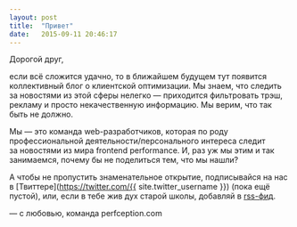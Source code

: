 ```yaml
---
layout: post
title:  "Привет"
date:   2015-09-11 20:46:17
---
```

Дорогой друг,

если всё сложится удачно, то&nbsp;в&nbsp;ближайшем будущем тут появится коллективный блог о&nbsp;клиентской оптимизации. Мы&nbsp;знаем, что следить за&nbsp;новостями из&nbsp;этой сферы нелегко&nbsp;&mdash; приходится фильтровать трэш, рекламу и&nbsp;просто некачественную информацию. Мы&nbsp;верим, что так быть не&nbsp;должно.

Мы&nbsp;&mdash; это команда <nobr>web-разработчиков</nobr>, которая по&nbsp;роду профессиональной <nobr>деятельности/персонального интереса</nobr> следит за&nbsp;новостями из&nbsp;мира frontend performance. И, раз уж&nbsp;мы&nbsp;этим и&nbsp;так занимаемся, почему&nbsp;бы не&nbsp;поделиться тем, что мы&nbsp;нашли?

А&nbsp;чтобы не&nbsp;пропустить знаменательное открытие, подписывайся на&nbsp;наc в&nbsp;[Твиттере](https://twitter.com/{{ site.twitter_username }}) (пока ещё пустой), или, если в&nbsp;тебе жив дух старой школы, добавляй в&nbsp;[<nobr>rss-фид</nobr>](/feed.xml).

&mdash;&nbsp;с&nbsp;любовью, команда perfception.com

